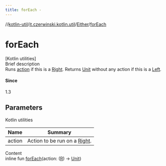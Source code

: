 ```yaml
---
title: forEach -
---
```

//[kotlin-util](../../index.md)/[it.czerwinski.kotlin.util](../index.md)/[Either](index.md)/[forEach](for-each.md)



# forEach  
[Kotlin utilities]  
Brief description  
Runs [action]() if this is a [Right](../-right/index.md). Returns [Unit](https://kotlinlang.org/api/latest/jvm/stdlib/kotlin/-unit/index.html) without any action if this is a [Left](../-left/index.md).  
  


#### Since  
1.3  
  


## Parameters  
  
Kotlin utilities  
  
|  Name|  Summary| 
|---|---|
| action| Action to be run on a [Right](../-right/index.md).
  
  
Content  
inline fun [forEach](for-each.md)(action: ([R](index.md)) -> [Unit](https://kotlinlang.org/api/latest/jvm/stdlib/kotlin/-unit/index.html))  



